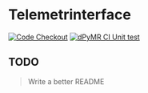 # Telemetrinterface

[![Code Checkout](https://github.com/fred-corp/MSF_ICOM-Telemetrinterface/workflows/Code%20Checkout/badge.svg)](https://github.com/fred-corp/MSF_ICOM-Telemetrinterface/actions/workflows/checkout.yml)
[![dPyMR CI Unit test](https://github.com/fred-corp/MSF_ICOM-Telemetrinterface/workflows/dPyMR%20Unit%20Test/badge.svg)](https://github.com/fred-corp/MSF_ICOM-Telemetrinterface/actions/workflows/dPyMR_CI.yml)

## TODO

> Write a better README
